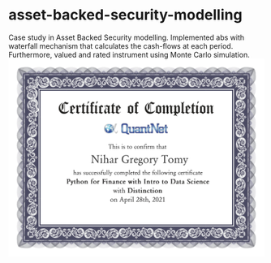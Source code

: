 # asset-backed-security-modelling
Case study in Asset Backed Security modelling. Implemented abs with waterfall mechanism that calculates the cash-flows at each period. Furthermore, valued and rated instrument using Monte Carlo simulation.
![](quantnet_certificate.jpg)
